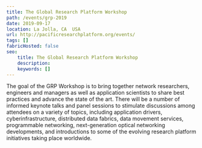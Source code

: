 ```yaml
---
title: The Global Research Platform Workshop
path: /events/grp-2019
date: 2019-09-17
location: La Jolla, CA  USA
url: http://pacificresearchplatform.org/events/
tags: []
fabricHosted: false
seo:
    title: The Global Research Platform Workshop
    description:
    keywords: []
---
```


The goal of the GRP Workshop is to bring together network researchers, engineers and managers as well as application scientists to share best practices and advance the state of the art. There will be a number of informed keynote talks and panel sessions to stimulate discussions among attendees on a variety of topics, including application drivers, cyberinfrastructure, distributed data fabrics, data movement services, programmable networking, next-generation optical networking developments, and introductions to some of the evolving research platform initiatives taking place worldwide.  